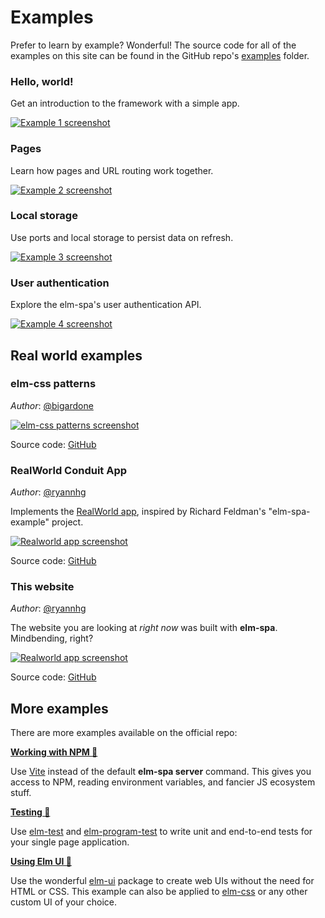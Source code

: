 # Examples

Prefer to learn by example? Wonderful! The source code for all of the examples on this site can be found in the GitHub repo's [examples](https://github.com/ryannhg/elm-spa/tree/main/examples) folder.

### Hello, world!

Get an introduction to the framework with a simple app.

[![Example 1 screenshot](/content/images/01-hello-world.png)](/examples/01-hello-world)

### Pages

Learn how pages and URL routing work together.

[![Example 2 screenshot](/content/images/02-pages.png)](/examples/02-pages)

### Local storage

Use ports and local storage to persist data on refresh.

[![Example 3 screenshot](/content/images/03-storage.png)](/examples/03-storage)

### User authentication

Explore the elm-spa's user authentication API.

[![Example 4 screenshot](/content/images/04-authentication.png)](/examples/04-authentication)

## Real world examples

### elm-css patterns

_Author_: [@bigardone](https://github.com/bigardone)

[![elm-css patterns screenshot](/content/images/community/01-elmcss-patterns.png)](https://elmcsspatterns.io/)

Source code: [GitHub](https://github.com/bigardone/elm-css-patterns)

### RealWorld Conduit App

_Author_: [@ryannhg](https://github.com/ryannhg)

Implements the [RealWorld app](https://github.com/gothinkster/realworld), inspired by Richard Feldman's "elm-spa-example" project. 

[![Realworld app screenshot](/content/images/realworld.png)](https://realworld.elm-spa.dev)

Source code: [GitHub](https://github.com/ryannhg/elm-spa-realworld)

### This website

_Author_: [@ryannhg](https://github.com/ryannhg)

The website you are looking at _right now_ was built with __elm-spa__. Mindbending, right?

[![Realworld app screenshot](/content/images/this-site.png)](https://elm-spa.dev)

Source code: [GitHub](https://github.com/ryannhg/elm-spa/tree/main/docs)

## More examples

There are more examples available on the official repo:

__[Working with NPM 🔗](https://github.com/ryannhg/elm-spa/tree/main/examples/05-vite)__

Use [Vite](https://vitejs.dev/) instead of the default __elm-spa server__ command. This gives you access to NPM, reading environment variables, and fancier JS ecosystem stuff.

__[Testing 🔗](https://github.com/ryannhg/elm-spa/tree/main/examples/06-testing)__

Use [elm-test](https://github.com/elm-explorations/test) and [elm-program-test](https://elm-program-test.netlify.app/) to write unit and end-to-end tests for your single page application.

__[Using Elm UI 🔗](https://github.com/ryannhg/elm-spa/tree/main/examples/07-elm-ui)__

Use the wonderful [elm-ui](https://package.elm-lang.org/packages/mdgriffith/elm-ui/latest) package to create web UIs without the need for HTML or CSS. This example can also be applied to [elm-css](https://package.elm-lang.org/packages/rtfeldman/elm-css/latest/) or any other custom UI of your choice.